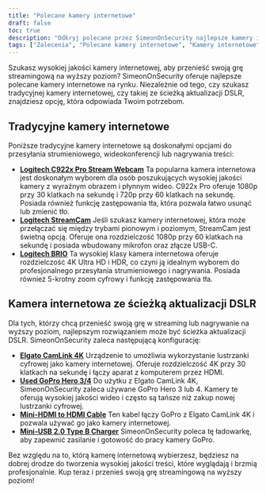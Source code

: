 ```yaml
---
title: "Polecane kamery internetowe"
draft: false
toc: true
description: "Odkryj polecane przez SimeonOnSecurity najlepsze kamery internetowe do streamowania. Wybierz spośród tradycyjnych kamer internetowych, takich jak Logitech C922x Pro Stream Webcam, Logitech StreamCam i Logitech BRIO, lub wybierz kamerę internetową ze ścieżką aktualizacji DSLR, używając Elgato CamLink 4K z używanym GoPro Hero 3 4, kablem Mini-HDMI do HDMI i ładowarką Mini-USB 2.0 typu B. Kup teraz najlepsze kamery internetowe na rynku."
tags: ["Zalecenia", "Polecane kamery internetowe", "Kamery internetowe", "Tradycyjne kamery internetowe", "Kamera internetowa ze ścieżką aktualizacji DSLR", "Kamera internetowa Logitech C922x Pro Stream", "Logitech StreamCam", "Logitech BRIO", "Elgato CamLink 4K", "Go Pro Hero 3 4", "Kabel Mini-HDMI do HDMI", "Ładowarka Mini-USB 2.0 Typ B"]
---
```

 Szukasz wysokiej jakości kamery internetowej, aby przenieść swoją grę streamingową na wyższy poziom? SimeonOnSecurity oferuje najlepsze polecane kamery internetowe na rynku. Niezależnie od tego, czy szukasz tradycyjnej kamery internetowej, czy takiej ze ścieżką aktualizacji DSLR, znajdziesz opcję, która odpowiada Twoim potrzebom.

## Tradycyjne kamery internetowe

Poniższe tradycyjne kamery internetowe są doskonałymi opcjami do przesyłania strumieniowego, wideokonferencji lub nagrywania treści:

- [**Logitech C922x Pro Stream Webcam**](https://amzn.to/37P4FMN) Ta popularna kamera internetowa jest doskonałym wyborem dla osób poszukujących wysokiej jakości kamery z wyraźnym obrazem i płynnym wideo. C922x Pro oferuje 1080p przy 30 klatkach na sekundę i 720p przy 60 klatkach na sekundę. Posiada również funkcję zastępowania tła, która pozwala łatwo usunąć lub zmienić tło.
- [**Logitech StreamCam**](https://amzn.to/2SQUWAA) Jeśli szukasz kamery internetowej, która może przełączać się między trybami pionowym i poziomym, StreamCam jest świetną opcją. Oferuje ona rozdzielczość 1080p przy 60 klatkach na sekundę i posiada wbudowany mikrofon oraz złącze USB-C.
- [**Logitech BRIO**](https://amzn.to/2uQPjcn) Ta wysokiej klasy kamera internetowa oferuje rozdzielczość 4K Ultra HD i HDR, co czyni ją idealnym wyborem do profesjonalnego przesyłania strumieniowego i nagrywania. Posiada również 5-krotny zoom cyfrowy i funkcję zastępowania tła.

## Kamera internetowa ze ścieżką aktualizacji DSLR

Dla tych, którzy chcą przenieść swoją grę w streaming lub nagrywanie na wyższy poziom, najlepszym rozwiązaniem może być ścieżka aktualizacji DSLR. SimeonOnSecurity zaleca następującą konfigurację:

- [**Elgato CamLink 4K**](https://amzn.to/3oFugAi) Urządzenie to umożliwia wykorzystanie lustrzanki cyfrowej jako kamery internetowej. Oferuje rozdzielczość 4K przy 30 klatkach na sekundę i łączy aparat z komputerem przez HDMI.
- [**Used GoPro Hero 3/4**](https://www.ebay.com/sch/i.html?_nkw=Used+GoPro+HERO+4+Black+Edition) Do użytku z Elgato CamLink 4K, SimeonOnSecurity zaleca używane GoPro Hero 3 lub 4. Kamery te oferują wysokiej jakości wideo i często są tańsze niż zakup nowej lustrzanki cyfrowej.
- [**Mini-HDMI to HDMI Cable**](https://amzn.to/2N1AL2J) Ten kabel łączy GoPro z Elgato CamLink 4K i pozwala używać go jako kamery internetowej.
- [**Mini-USB 2.0 Type B Charger**](https://amzn.to/2XyN5t5) SimeonOnSecurity poleca tę ładowarkę, aby zapewnić zasilanie i gotowość do pracy kamery GoPro.

Bez względu na to, którą kamerę internetową wybierzesz, będziesz na dobrej drodze do tworzenia wysokiej jakości treści, które wyglądają i brzmią profesjonalnie. Kup teraz i przenieś swoją grę streamingową na wyższy poziom!
